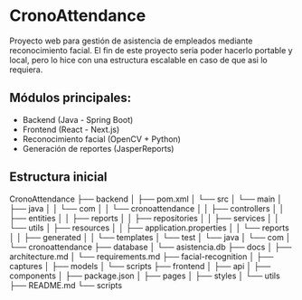 # CronoAttendance

Proyecto web para gestión de asistencia de empleados mediante reconocimiento facial.
El fin de este proyecto seria poder hacerlo portable y local, pero lo hice con una estructura escalable en caso de que asi lo requiera.

## Módulos principales:
- Backend (Java - Spring Boot)
- Frontend (React - Next.js)
- Reconocimiento facial (OpenCV + Python)
- Generación de reportes (JasperReports)

## Estructura inicial
CronoAttendance
├── backend
│   ├── pom.xml
│   └── src
│       └── main
│           ├── java
│           │   └── com
│           │       └── cronoattendance
│           │           ├── controllers
│           │           ├── entities
│           │           ├── reports
│           │           ├── repositories
│           │           ├── services
│           │           └── utils
│           ├── resources
│           │   ├── application.properties
│           │   └── reports
│           │       ├── generated
│           │       └── templates
│           └── test
│               └── java
│                   └── com
│                       └── cronoattendance
├── database
│   └── asistencia.db
├── docs
│   ├── architecture.md
│   └── requirements.md
├── facial-recognition
│   ├── captures
│   ├── models
│   └── scripts
├── frontend
│   ├── api
│   ├── components
│   ├── package.json
│   ├── pages
│   ├── styles
│   └── utils
├── README.md
└── scripts